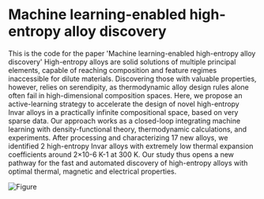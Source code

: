# Machine learning-enabled high-entropy alloy discovery
This is the code for the paper 'Machine learning-enabled high-entropy alloy discovery'
High-entropy alloys are solid solutions of multiple principal elements, capable of reaching composition and feature regimes inaccessible for dilute materials. Discovering those with valuable properties, however, relies on serendipity, as thermodynamic alloy design rules alone often fail in high-dimensional composition spaces. Here, we propose an active-learning strategy to accelerate the design of novel high-entropy Invar alloys in a practically infinite compositional space, based on very sparse data. Our approach works as a closed-loop integrating machine learning with density-functional theory, thermodynamic calculations, and experiments. After processing and characterizing 17 new alloys, we identified 2 high-entropy Invar alloys with extremely low thermal expansion coefficients around 2×10-6 K-1 at 300 K. Our study thus opens a new pathway for the fast and automated discovery of high-entropy alloys with optimal thermal, magnetic and electrical properties.

![Figure](https://user-images.githubusercontent.com/68018910/155887212-45d7878a-2bc5-49ac-8d88-de009bc6dbcf.jpg)

